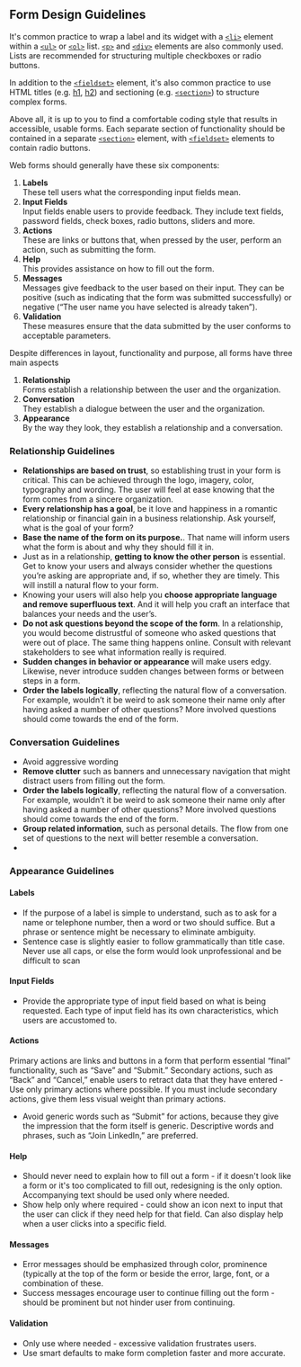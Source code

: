 ## Form Design Guidelines

It's common practice to wrap a label and its widget with a [`<li>`](https://developer.mozilla.org/en-US/docs/Web/HTML/Element/li) element within a [`<ul>`](https://developer.mozilla.org/en-US/docs/Web/HTML/Element/ul) or [`<ol>`](https://developer.mozilla.org/en-US/docs/Web/HTML/Element/ol) list. [`<p>`](https://developer.mozilla.org/en-US/docs/Web/HTML/Element/p) and [`<div>`](https://developer.mozilla.org/en-US/docs/Web/HTML/Element/div) elements are also commonly used. Lists are recommended for structuring multiple checkboxes or radio buttons.

In addition to the [`<fieldset>`](https://developer.mozilla.org/en-US/docs/Web/HTML/Element/fieldset) element, it's also common practice to use HTML titles (e.g. [h1](https://developer.mozilla.org/en-US/docs/Web/HTML/Element/Heading_Elements), [h2](https://developer.mozilla.org/en-US/docs/Web/HTML/Element/Heading_Elements)) and sectioning (e.g. [`<section>`](https://developer.mozilla.org/en-US/docs/Web/HTML/Element/section)) to structure complex forms.

Above all, it is up to you to find a comfortable coding style that results in accessible, usable forms. Each separate section of functionality should be contained in a separate [`<section>`](https://developer.mozilla.org/en-US/docs/Web/HTML/Element/section) element, with [`<fieldset>`](https://developer.mozilla.org/en-US/docs/Web/HTML/Element/fieldset) elements to contain radio buttons.

Web forms should generally have these six components:

1. **Labels**  
    These tell users what the corresponding input fields mean.
2. **Input Fields**  
    Input fields enable users to provide feedback. They include text fields, password fields, check boxes, radio buttons, sliders and more.
3. **Actions**  
    These are links or buttons that, when pressed by the user, perform an action, such as submitting the form.
4. **Help**  
    This provides assistance on how to fill out the form.
5. **Messages**  
    Messages give feedback to the user based on their input. They can be positive (such as indicating that the form was submitted successfully) or negative (“The user name you have selected is already taken”).
6. **Validation**  
    These measures ensure that the data submitted by the user conforms to acceptable parameters.

Despite differences in layout, functionality and purpose, all forms have three main aspects

1. **Relationship**  
    Forms establish a relationship between the user and the organization.
2. **Conversation**  
    They establish a dialogue between the user and the organization.
3. **Appearance**  
    By the way they look, they establish a relationship and a conversation.

### Relationship Guidelines

- **Relationships are based on trust**, so establishing trust in your form is critical. This can be achieved through the logo, imagery, color, typography and wording. The user will feel at ease knowing that the form comes from a sincere organization.
- **Every relationship has a goal**, be it love and happiness in a romantic relationship or financial gain in a business relationship. Ask yourself, what is the goal of your form?
- **Base the name of the form on its purpose.**. That name will inform users what the form is about and why they should fill it in.
- Just as in a relationship, **getting to know the other person** is essential. Get to know your users and always consider whether the questions you’re asking are appropriate and, if so, whether they are timely. This will instill a natural flow to your form.
- Knowing your users will also help you **choose appropriate language and remove superfluous text**. And it will help you craft an interface that balances your needs and the user’s.
- **Do not ask questions beyond the scope of the form**. In a relationship, you would become distrustful of someone who asked questions that were out of place. The same thing happens online. Consult with relevant stakeholders to see what information really is required.
- **Sudden changes in behavior or appearance** will make users edgy. Likewise, never introduce sudden changes between forms or between steps in a form.
- **Order the labels logically**, reflecting the natural flow of a conversation. For example, wouldn’t it be weird to ask someone their name only after having asked a number of other questions? More involved questions should come towards the end of the form.

### Conversation Guidelines

- Avoid aggressive wording
- **Remove clutter** such as banners and unnecessary navigation that might distract users from filling out the form.
- **Order the labels logically**, reflecting the natural flow of a conversation. For example, wouldn’t it be weird to ask someone their name only after having asked a number of other questions? More involved questions should come towards the end of the form.
- **Group related information**, such as personal details. The flow from one set of questions to the next will better resemble a conversation.
-
### Appearance Guidelines
#### Labels
* If the purpose of a label is simple to understand, such as to ask for a name or telephone number, then a word or two should suffice. But a phrase or sentence might be necessary to eliminate ambiguity.
* Sentence case is slightly easier  to follow grammatically than title case. Never use all caps, or else the form would look unprofessional and be difficult to scan
#### Input Fields
- Provide the appropriate type of input field based on what is being requested. Each type of input field has its own characteristics, which users are accustomed to.
#### Actions
Primary actions are links and buttons in a form that perform essential “final” functionality, such as “Save” and “Submit.” Secondary actions, such as “Back” and “Cancel,” enable users to retract data that they have entered
	- Use only primary actions where possible. If you must include secondary actions, give them less visual weight than primary actions.
- Avoid generic words such as “Submit” for actions, because they give the impression that the form itself is generic. Descriptive words and phrases, such as “Join LinkedIn,” are preferred.
#### Help
* Should never need to explain how to fill out a form - if it doesn't look like a form or it's too complicated to fill out, redesigning is the only option. Accompanying text should be used only where needed.
* Show help only where required - could show an icon next to input that the user can click if they need help for that field. Can also display help when a user clicks into a specific field.

#### Messages
* Error messages should be emphasized through color, prominence (typically at the top of the form or beside the error, large, font, or a combination of these.
* Success messages encourage user to continue filling out the form - should be prominent but not hinder user from continuing.

#### Validation
* Only use where needed - excessive validation frustrates users.
* Use smart defaults to make form completion faster and more accurate.